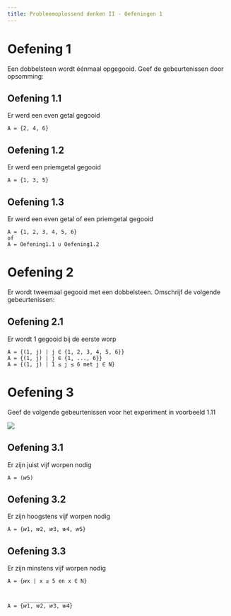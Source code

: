 ```yaml
---
title: Probleemoplossend denken II - Oefeningen 1
---
```


# Oefening 1

Een dobbelsteen wordt éénmaal opgegooid. Geef de gebeurtenissen door opsomming:

## Oefening 1.1

Er werd een even getal gegooid

```
A = {2, 4, 6}
```

## Oefening 1.2

Er werd een priemgetal gegooid

```
A = {1, 3, 5}
```

## Oefening 1.3

Er werd een even  getal of een priemgetal gegooid

```
A = {1, 2, 3, 4, 5, 6}
of
A = Oefening1.1 ∪ Oefening1.2
```

# Oefening 2

Er wordt tweemaal gegooid met een dobbelsteen. Omschrijf de volgende gebeurtenissen:

## Oefening 2.1

Er wordt 1 gegooid bij de eerste worp

```
A = {(1, j) | j ∈ {1, 2, 3, 4, 5, 6}}
A = {(1, j) | j ∈ {1, ..., 6}}
A = {(1, j) | 1 ≤ j ≤ 6 met j ∈ N}
```

# Oefening 3

Geef de volgende gebeurtenissen voor het experiment in voorbeeld 1.11

![](http://d.pr/i/159jh+)

## Oefening 3.1

Er zijn juist vijf worpen nodig

```
A = (𝑤5)
```

## Oefening 3.2

Er zijn hoogstens vijf worpen nodig

```
A = {𝑤1, 𝑤2, 𝑤3, 𝑤4, 𝑤5}
```

## Oefening 3.3

Er zijn minstens vijf worpen nodig

```
A = {𝑤x | x ≥ 5 en x ∈ N}


     _______________
A = {𝑤1, 𝑤2, 𝑤3, 𝑤4}
```
